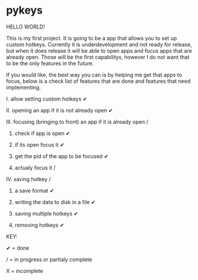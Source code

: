 # pykeys
HELLO WORLD!

This is my first project. It is going to be a app that allows you to set up custom hotkeys.
Currently it is underdevelopment and not ready for release, but when it does release it will be able to open apps and focus apps that are already open.
Those will be the first capabilitys, however I do not want that to be the only features in the future.

If you would like, the best way you can is by helping me get that apps to focus, below is a check list of features that are done and features that need implementing.

I. allow setting custom hotkeys ✔

II. opening an app if it is not already open ✔

III. focusing (bringing to front) an app if it is already open /

  1. check if app is open ✔
  
  2. if its open focus it ✔

  3. get the pid of the app to be focused ✔
  
  4. actualy focus it /

IV. saving hotkey /
  
  1. a save format ✔
  
  2. writing the data to disk in a file ✔
  
  3. saving multiple hotkeys ✔
  
  4. removing hotkeys ✔


KEY:

✔ = done

/ = in progress or partialy complete

X = incomplete
